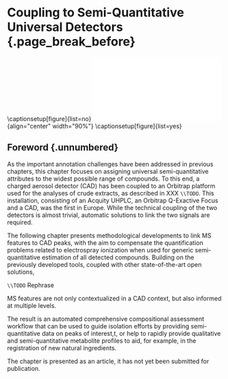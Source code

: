 # Coupling to Semi-Quantitative Universal Detectors {.page_break_before}

\captionsetup[figure]{list=no}
![](images/cascade-graphical-abstract.pdf "cascade-graphical-abstract"){align="center" width="90%"}
\captionsetup[figure]{list=yes}

## Foreword {.unnumbered}

As the important annotation challenges have been addressed in previous chapters, this chapter focuses on assigning universal semi-quantitative attributes to the widest possible range of compounds.
To this end, a charged aerosol detector (CAD) has been coupled to an Orbitrap platform used for the analyses of crude extracts, as described in XXX `\\TODO`.
This installation, consisting of an Acquity UHPLC, an Orbitrap Q-Exactive Focus and a CAD, was the first in Europe.
While the technical coupling of the two detectors is almost trivial, automatic solutions to link the two signals are required.

The following chapter presents methodological developments to link MS features to CAD peaks, with the aim to compensate the quantification problems related to electrospray ionization when used for generic semi-quantitative estimation of all detected compounds.
Building on the previously developed tools, coupled with other state-of-the-art open solutions, 

`\\TODO` Rephrase

MS features are not only contextualized in a CAD context, but also informed at multiple levels.


The result is an automated comprehensive compositional assessment workflow that can be used to guide isolation efforts by providing semi-quantitative data on peaks of interest,t, or help to rapidly provide qualitative and semi-quantitative metabolite profiles to aid, for example, in the registration of new natural ingredients.

The chapter is presented as an article, it has not yet been submitted for publication.

<!-- \newpage -->